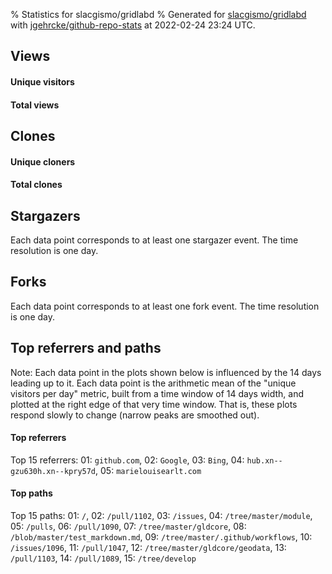 % Statistics for slacgismo/gridlabd
% Generated for [slacgismo/gridlabd](https://github.com/slacgismo/gridlabd) with [jgehrcke/github-repo-stats](https://github.com/jgehrcke/github-repo-stats) at 2022-02-24 23:24 UTC.


## Views

#### Unique visitors
<div id="chart_views_unique" class="full-width-chart"></div>

#### Total views
<div id="chart_views_total" class="full-width-chart"></div>

<div class="pagebreak-for-print"> </div>


## Clones

#### Unique cloners
<div id="chart_clones_unique" class="full-width-chart"></div>

#### Total clones
<div id="chart_clones_total" class="full-width-chart"></div>



<div class="pagebreak-for-print"> </div>



## Stargazers

Each data point corresponds to at least one stargazer event.
The time resolution is one day.

<div id="chart_stargazers" class="full-width-chart"></div>




## Forks

Each data point corresponds to at least one fork event.
The time resolution is one day.

<div id="chart_forks" class="full-width-chart"></div>




<div class="pagebreak-for-print"> </div>



## Top referrers and paths


Note: Each data point in the plots shown below is influenced by the 14 days
leading up to it. Each data point is the arithmetic mean of the "unique
visitors per day" metric, built from a time window of 14 days width, and
plotted at the right edge of that very time window. That is, these plots
respond slowly to change (narrow peaks are smoothed out).




#### Top referrers


<div id="chart_referrers_top_n_alltime" class="full-width-chart"></div>

Top 15 referrers: 01: `github.com`, 02: `Google`, 03: `Bing`, 04: `hub.xn--gzu630h.xn--kpry57d`, 05: `marielouisearlt.com`





#### Top paths


<div id="chart_paths_top_n_alltime" class="full-width-chart"></div>

Top 15 paths: 01: `/`, 02: `/pull/1102`, 03: `/issues`, 04: `/tree/master/module`, 05: `/pulls`, 06: `/pull/1090`, 07: `/tree/master/gldcore`, 08: `/blob/master/test_markdown.md`, 09: `/tree/master/.github/workflows`, 10: `/issues/1096`, 11: `/pull/1047`, 12: `/tree/master/gldcore/geodata`, 13: `/pull/1103`, 14: `/pull/1089`, 15: `/tree/develop`


<script type="text/javascript">
    vegaEmbed('#chart_views_unique', {"$schema": "https://vega.github.io/schema/vega-lite/v4.8.1.json", "config": {"arc": {"fill": "#1b1e23"}, "area": {"fill": "#1b1e23"}, "axisBottom": {"domainColor": "#a9b4c4", "gridColor": "#a9b4c4", "labelColor": "#1b1e23", "labelFont": "relative-mono-11-pitch-pro, Menlo, monospace", "tickColor": "#a9b4c4", "titleColor": "#1b1e23", "titleFont": "relative-mono-11-pitch-pro, Menlo, monospace"}, "axisLeft": {"domainColor": "#a9b4c4", "gridColor": "#a9b4c4", "labelColor": "#1b1e23", "labelFont": "relative-mono-11-pitch-pro, Menlo, monospace", "tickColor": "#a9b4c4", "titleColor": "#1b1e23", "titleFont": "relative-mono-11-pitch-pro, Menlo, monospace"}, "axisX": {"grid": false}, "axisY": {"grid": false, "labelBound": true}, "background": "#FFFFFF", "group": {"fill": "#FFFFFF"}, "header": {"fontWeight": 400, "labelFont": "relative-mono-11-pitch-pro, Menlo, monospace", "titleFont": "relative-mono-11-pitch-pro, Menlo, monospace"}, "legend": {"labelFont": "relative-mono-11-pitch-pro, Menlo, monospace", "symbolSize": 200, "symbolType": "circle", "titleFont": "relative-mono-11-pitch-pro, Menlo, monospace"}, "line": {"color": "#1b1e23", "stroke": "#1b1e23"}, "path": {"stroke": "#1b1e23"}, "point": {"color": "#1b1e23", "cursor": "pointer", "filled": true, "size": 100}, "range": {"category": ["#85a2f7", "#ea9755", "#7eb36a", "#f07071", "#bc85d9", "#e587b6", "#a9b4c4", "#d4c05e", "#64b9c4"]}, "style": {"bar": {"fill": "#1b1e23"}, "text": {"font": "relative-mono-11-pitch-pro, Menlo, monospace", "fontWeight": 400}}, "symbol": {"shape": "circle"}, "title": {"anchor": "start", "font": "relative-mono-11-pitch-pro, Menlo, monospace", "fontWeight": 400}, "trail": {"color": "#1b1e23", "stroke": "#1b1e23"}, "view": {"stroke": null}}, "data": {"name": "data-8234b47a6ceaa46404ba296318e8dd95"}, "datasets": {"data-8234b47a6ceaa46404ba296318e8dd95": [{"time": "2022-01-27T00:00:00+00:00", "views_total": 6, "views_unique": 3}, {"time": "2022-01-28T00:00:00+00:00", "views_total": 14, "views_unique": 2}, {"time": "2022-01-29T00:00:00+00:00", "views_total": 10, "views_unique": 2}, {"time": "2022-01-30T00:00:00+00:00", "views_total": 3, "views_unique": 3}, {"time": "2022-01-31T00:00:00+00:00", "views_total": 24, "views_unique": 4}, {"time": "2022-02-01T00:00:00+00:00", "views_total": 57, "views_unique": 7}, {"time": "2022-02-02T00:00:00+00:00", "views_total": 57, "views_unique": 6}, {"time": "2022-02-03T00:00:00+00:00", "views_total": 40, "views_unique": 7}, {"time": "2022-02-04T00:00:00+00:00", "views_total": 13, "views_unique": 4}, {"time": "2022-02-06T00:00:00+00:00", "views_total": 5, "views_unique": 1}, {"time": "2022-02-07T00:00:00+00:00", "views_total": 17, "views_unique": 4}, {"time": "2022-02-08T00:00:00+00:00", "views_total": 42, "views_unique": 7}, {"time": "2022-02-09T00:00:00+00:00", "views_total": 70, "views_unique": 6}, {"time": "2022-02-10T00:00:00+00:00", "views_total": 23, "views_unique": 7}, {"time": "2022-02-11T00:00:00+00:00", "views_total": 4, "views_unique": 4}, {"time": "2022-02-12T00:00:00+00:00", "views_total": 3, "views_unique": 2}, {"time": "2022-02-13T00:00:00+00:00", "views_total": 6, "views_unique": 4}, {"time": "2022-02-14T00:00:00+00:00", "views_total": 3, "views_unique": 1}, {"time": "2022-02-15T00:00:00+00:00", "views_total": 21, "views_unique": 4}, {"time": "2022-02-16T00:00:00+00:00", "views_total": 44, "views_unique": 7}, {"time": "2022-02-17T00:00:00+00:00", "views_total": 67, "views_unique": 7}, {"time": "2022-02-18T00:00:00+00:00", "views_total": 22, "views_unique": 10}, {"time": "2022-02-19T00:00:00+00:00", "views_total": 22, "views_unique": 4}, {"time": "2022-02-20T00:00:00+00:00", "views_total": 12, "views_unique": 5}, {"time": "2022-02-21T00:00:00+00:00", "views_total": 4, "views_unique": 3}, {"time": "2022-02-22T00:00:00+00:00", "views_total": 1, "views_unique": 1}, {"time": "2022-02-23T00:00:00+00:00", "views_total": 123, "views_unique": 18}, {"time": "2022-02-24T00:00:00+00:00", "views_total": 46, "views_unique": 8}]}, "encoding": {"x": {"field": "time", "timeUnit": "yearmonthdate", "title": "date", "type": "temporal"}, "y": {"field": "views_unique", "scale": {"domain": [0, 19.8], "zero": true}, "title": "unique views per day", "type": "quantitative"}}, "height": 200, "mark": {"point": true, "type": "line"}, "padding": 10, "width": "container"}, {"actions": false, "renderer": "svg"}).catch(console.error);
vegaEmbed('#chart_views_total', {"$schema": "https://vega.github.io/schema/vega-lite/v4.8.1.json", "config": {"arc": {"fill": "#1b1e23"}, "area": {"fill": "#1b1e23"}, "axisBottom": {"domainColor": "#a9b4c4", "gridColor": "#a9b4c4", "labelColor": "#1b1e23", "labelFont": "relative-mono-11-pitch-pro, Menlo, monospace", "tickColor": "#a9b4c4", "titleColor": "#1b1e23", "titleFont": "relative-mono-11-pitch-pro, Menlo, monospace"}, "axisLeft": {"domainColor": "#a9b4c4", "gridColor": "#a9b4c4", "labelColor": "#1b1e23", "labelFont": "relative-mono-11-pitch-pro, Menlo, monospace", "tickColor": "#a9b4c4", "titleColor": "#1b1e23", "titleFont": "relative-mono-11-pitch-pro, Menlo, monospace"}, "axisX": {"grid": false}, "axisY": {"grid": false, "labelBound": true}, "background": "#FFFFFF", "group": {"fill": "#FFFFFF"}, "header": {"fontWeight": 400, "labelFont": "relative-mono-11-pitch-pro, Menlo, monospace", "titleFont": "relative-mono-11-pitch-pro, Menlo, monospace"}, "legend": {"labelFont": "relative-mono-11-pitch-pro, Menlo, monospace", "symbolSize": 200, "symbolType": "circle", "titleFont": "relative-mono-11-pitch-pro, Menlo, monospace"}, "line": {"color": "#1b1e23", "stroke": "#1b1e23"}, "path": {"stroke": "#1b1e23"}, "point": {"color": "#1b1e23", "cursor": "pointer", "filled": true, "size": 100}, "range": {"category": ["#85a2f7", "#ea9755", "#7eb36a", "#f07071", "#bc85d9", "#e587b6", "#a9b4c4", "#d4c05e", "#64b9c4"]}, "style": {"bar": {"fill": "#1b1e23"}, "text": {"font": "relative-mono-11-pitch-pro, Menlo, monospace", "fontWeight": 400}}, "symbol": {"shape": "circle"}, "title": {"anchor": "start", "font": "relative-mono-11-pitch-pro, Menlo, monospace", "fontWeight": 400}, "trail": {"color": "#1b1e23", "stroke": "#1b1e23"}, "view": {"stroke": null}}, "data": {"name": "data-8234b47a6ceaa46404ba296318e8dd95"}, "datasets": {"data-8234b47a6ceaa46404ba296318e8dd95": [{"time": "2022-01-27T00:00:00+00:00", "views_total": 6, "views_unique": 3}, {"time": "2022-01-28T00:00:00+00:00", "views_total": 14, "views_unique": 2}, {"time": "2022-01-29T00:00:00+00:00", "views_total": 10, "views_unique": 2}, {"time": "2022-01-30T00:00:00+00:00", "views_total": 3, "views_unique": 3}, {"time": "2022-01-31T00:00:00+00:00", "views_total": 24, "views_unique": 4}, {"time": "2022-02-01T00:00:00+00:00", "views_total": 57, "views_unique": 7}, {"time": "2022-02-02T00:00:00+00:00", "views_total": 57, "views_unique": 6}, {"time": "2022-02-03T00:00:00+00:00", "views_total": 40, "views_unique": 7}, {"time": "2022-02-04T00:00:00+00:00", "views_total": 13, "views_unique": 4}, {"time": "2022-02-06T00:00:00+00:00", "views_total": 5, "views_unique": 1}, {"time": "2022-02-07T00:00:00+00:00", "views_total": 17, "views_unique": 4}, {"time": "2022-02-08T00:00:00+00:00", "views_total": 42, "views_unique": 7}, {"time": "2022-02-09T00:00:00+00:00", "views_total": 70, "views_unique": 6}, {"time": "2022-02-10T00:00:00+00:00", "views_total": 23, "views_unique": 7}, {"time": "2022-02-11T00:00:00+00:00", "views_total": 4, "views_unique": 4}, {"time": "2022-02-12T00:00:00+00:00", "views_total": 3, "views_unique": 2}, {"time": "2022-02-13T00:00:00+00:00", "views_total": 6, "views_unique": 4}, {"time": "2022-02-14T00:00:00+00:00", "views_total": 3, "views_unique": 1}, {"time": "2022-02-15T00:00:00+00:00", "views_total": 21, "views_unique": 4}, {"time": "2022-02-16T00:00:00+00:00", "views_total": 44, "views_unique": 7}, {"time": "2022-02-17T00:00:00+00:00", "views_total": 67, "views_unique": 7}, {"time": "2022-02-18T00:00:00+00:00", "views_total": 22, "views_unique": 10}, {"time": "2022-02-19T00:00:00+00:00", "views_total": 22, "views_unique": 4}, {"time": "2022-02-20T00:00:00+00:00", "views_total": 12, "views_unique": 5}, {"time": "2022-02-21T00:00:00+00:00", "views_total": 4, "views_unique": 3}, {"time": "2022-02-22T00:00:00+00:00", "views_total": 1, "views_unique": 1}, {"time": "2022-02-23T00:00:00+00:00", "views_total": 123, "views_unique": 18}, {"time": "2022-02-24T00:00:00+00:00", "views_total": 46, "views_unique": 8}]}, "encoding": {"x": {"field": "time", "timeUnit": "yearmonthdate", "title": "date", "type": "temporal"}, "y": {"field": "views_total", "scale": {"domain": [0, 135.3], "zero": true}, "title": "total views per day", "type": "quantitative"}}, "height": 200, "mark": {"point": true, "type": "line"}, "padding": 10, "width": "container"}, {"actions": false, "renderer": "svg"}).catch(console.error);
vegaEmbed('#chart_clones_unique', {"$schema": "https://vega.github.io/schema/vega-lite/v4.8.1.json", "config": {"arc": {"fill": "#1b1e23"}, "area": {"fill": "#1b1e23"}, "axisBottom": {"domainColor": "#a9b4c4", "gridColor": "#a9b4c4", "labelColor": "#1b1e23", "labelFont": "relative-mono-11-pitch-pro, Menlo, monospace", "tickColor": "#a9b4c4", "titleColor": "#1b1e23", "titleFont": "relative-mono-11-pitch-pro, Menlo, monospace"}, "axisLeft": {"domainColor": "#a9b4c4", "gridColor": "#a9b4c4", "labelColor": "#1b1e23", "labelFont": "relative-mono-11-pitch-pro, Menlo, monospace", "tickColor": "#a9b4c4", "titleColor": "#1b1e23", "titleFont": "relative-mono-11-pitch-pro, Menlo, monospace"}, "axisX": {"grid": false}, "axisY": {"grid": false, "labelBound": true}, "background": "#FFFFFF", "group": {"fill": "#FFFFFF"}, "header": {"fontWeight": 400, "labelFont": "relative-mono-11-pitch-pro, Menlo, monospace", "titleFont": "relative-mono-11-pitch-pro, Menlo, monospace"}, "legend": {"labelFont": "relative-mono-11-pitch-pro, Menlo, monospace", "symbolSize": 200, "symbolType": "circle", "titleFont": "relative-mono-11-pitch-pro, Menlo, monospace"}, "line": {"color": "#1b1e23", "stroke": "#1b1e23"}, "path": {"stroke": "#1b1e23"}, "point": {"color": "#1b1e23", "cursor": "pointer", "filled": true, "size": 100}, "range": {"category": ["#85a2f7", "#ea9755", "#7eb36a", "#f07071", "#bc85d9", "#e587b6", "#a9b4c4", "#d4c05e", "#64b9c4"]}, "style": {"bar": {"fill": "#1b1e23"}, "text": {"font": "relative-mono-11-pitch-pro, Menlo, monospace", "fontWeight": 400}}, "symbol": {"shape": "circle"}, "title": {"anchor": "start", "font": "relative-mono-11-pitch-pro, Menlo, monospace", "fontWeight": 400}, "trail": {"color": "#1b1e23", "stroke": "#1b1e23"}, "view": {"stroke": null}}, "data": {"name": "data-0755a7e95b351539af2b50bdabb9791e"}, "datasets": {"data-0755a7e95b351539af2b50bdabb9791e": [{"clones_total": 1, "clones_unique": 1, "time": "2022-01-27T00:00:00+00:00"}, {"clones_total": 1, "clones_unique": 1, "time": "2022-01-28T00:00:00+00:00"}, {"clones_total": 0, "clones_unique": 0, "time": "2022-01-29T00:00:00+00:00"}, {"clones_total": 0, "clones_unique": 0, "time": "2022-01-30T00:00:00+00:00"}, {"clones_total": 0, "clones_unique": 0, "time": "2022-01-31T00:00:00+00:00"}, {"clones_total": 7, "clones_unique": 3, "time": "2022-02-01T00:00:00+00:00"}, {"clones_total": 9, "clones_unique": 3, "time": "2022-02-02T00:00:00+00:00"}, {"clones_total": 6, "clones_unique": 3, "time": "2022-02-03T00:00:00+00:00"}, {"clones_total": 0, "clones_unique": 0, "time": "2022-02-04T00:00:00+00:00"}, {"clones_total": 0, "clones_unique": 0, "time": "2022-02-06T00:00:00+00:00"}, {"clones_total": 3, "clones_unique": 1, "time": "2022-02-07T00:00:00+00:00"}, {"clones_total": 0, "clones_unique": 0, "time": "2022-02-08T00:00:00+00:00"}, {"clones_total": 0, "clones_unique": 0, "time": "2022-02-09T00:00:00+00:00"}, {"clones_total": 5, "clones_unique": 4, "time": "2022-02-10T00:00:00+00:00"}, {"clones_total": 1, "clones_unique": 1, "time": "2022-02-11T00:00:00+00:00"}, {"clones_total": 1, "clones_unique": 1, "time": "2022-02-12T00:00:00+00:00"}, {"clones_total": 0, "clones_unique": 0, "time": "2022-02-13T00:00:00+00:00"}, {"clones_total": 0, "clones_unique": 0, "time": "2022-02-14T00:00:00+00:00"}, {"clones_total": 6, "clones_unique": 3, "time": "2022-02-15T00:00:00+00:00"}, {"clones_total": 3, "clones_unique": 2, "time": "2022-02-16T00:00:00+00:00"}, {"clones_total": 15, "clones_unique": 5, "time": "2022-02-17T00:00:00+00:00"}, {"clones_total": 11, "clones_unique": 5, "time": "2022-02-18T00:00:00+00:00"}, {"clones_total": 6, "clones_unique": 2, "time": "2022-02-19T00:00:00+00:00"}, {"clones_total": 1, "clones_unique": 1, "time": "2022-02-20T00:00:00+00:00"}, {"clones_total": 0, "clones_unique": 0, "time": "2022-02-21T00:00:00+00:00"}, {"clones_total": 0, "clones_unique": 0, "time": "2022-02-22T00:00:00+00:00"}, {"clones_total": 9, "clones_unique": 3, "time": "2022-02-23T00:00:00+00:00"}, {"clones_total": 6, "clones_unique": 4, "time": "2022-02-24T00:00:00+00:00"}]}, "encoding": {"x": {"field": "time", "timeUnit": "yearmonthdate", "title": "date", "type": "temporal"}, "y": {"field": "clones_unique", "scale": {"domain": [0, 5.5], "zero": true}, "title": "unique clones per day", "type": "quantitative"}}, "height": 200, "mark": {"point": true, "type": "line"}, "padding": 10, "width": "container"}, {"actions": false, "renderer": "svg"}).catch(console.error);
vegaEmbed('#chart_clones_total', {"$schema": "https://vega.github.io/schema/vega-lite/v4.8.1.json", "config": {"arc": {"fill": "#1b1e23"}, "area": {"fill": "#1b1e23"}, "axisBottom": {"domainColor": "#a9b4c4", "gridColor": "#a9b4c4", "labelColor": "#1b1e23", "labelFont": "relative-mono-11-pitch-pro, Menlo, monospace", "tickColor": "#a9b4c4", "titleColor": "#1b1e23", "titleFont": "relative-mono-11-pitch-pro, Menlo, monospace"}, "axisLeft": {"domainColor": "#a9b4c4", "gridColor": "#a9b4c4", "labelColor": "#1b1e23", "labelFont": "relative-mono-11-pitch-pro, Menlo, monospace", "tickColor": "#a9b4c4", "titleColor": "#1b1e23", "titleFont": "relative-mono-11-pitch-pro, Menlo, monospace"}, "axisX": {"grid": false}, "axisY": {"grid": false, "labelBound": true}, "background": "#FFFFFF", "group": {"fill": "#FFFFFF"}, "header": {"fontWeight": 400, "labelFont": "relative-mono-11-pitch-pro, Menlo, monospace", "titleFont": "relative-mono-11-pitch-pro, Menlo, monospace"}, "legend": {"labelFont": "relative-mono-11-pitch-pro, Menlo, monospace", "symbolSize": 200, "symbolType": "circle", "titleFont": "relative-mono-11-pitch-pro, Menlo, monospace"}, "line": {"color": "#1b1e23", "stroke": "#1b1e23"}, "path": {"stroke": "#1b1e23"}, "point": {"color": "#1b1e23", "cursor": "pointer", "filled": true, "size": 100}, "range": {"category": ["#85a2f7", "#ea9755", "#7eb36a", "#f07071", "#bc85d9", "#e587b6", "#a9b4c4", "#d4c05e", "#64b9c4"]}, "style": {"bar": {"fill": "#1b1e23"}, "text": {"font": "relative-mono-11-pitch-pro, Menlo, monospace", "fontWeight": 400}}, "symbol": {"shape": "circle"}, "title": {"anchor": "start", "font": "relative-mono-11-pitch-pro, Menlo, monospace", "fontWeight": 400}, "trail": {"color": "#1b1e23", "stroke": "#1b1e23"}, "view": {"stroke": null}}, "data": {"name": "data-0755a7e95b351539af2b50bdabb9791e"}, "datasets": {"data-0755a7e95b351539af2b50bdabb9791e": [{"clones_total": 1, "clones_unique": 1, "time": "2022-01-27T00:00:00+00:00"}, {"clones_total": 1, "clones_unique": 1, "time": "2022-01-28T00:00:00+00:00"}, {"clones_total": 0, "clones_unique": 0, "time": "2022-01-29T00:00:00+00:00"}, {"clones_total": 0, "clones_unique": 0, "time": "2022-01-30T00:00:00+00:00"}, {"clones_total": 0, "clones_unique": 0, "time": "2022-01-31T00:00:00+00:00"}, {"clones_total": 7, "clones_unique": 3, "time": "2022-02-01T00:00:00+00:00"}, {"clones_total": 9, "clones_unique": 3, "time": "2022-02-02T00:00:00+00:00"}, {"clones_total": 6, "clones_unique": 3, "time": "2022-02-03T00:00:00+00:00"}, {"clones_total": 0, "clones_unique": 0, "time": "2022-02-04T00:00:00+00:00"}, {"clones_total": 0, "clones_unique": 0, "time": "2022-02-06T00:00:00+00:00"}, {"clones_total": 3, "clones_unique": 1, "time": "2022-02-07T00:00:00+00:00"}, {"clones_total": 0, "clones_unique": 0, "time": "2022-02-08T00:00:00+00:00"}, {"clones_total": 0, "clones_unique": 0, "time": "2022-02-09T00:00:00+00:00"}, {"clones_total": 5, "clones_unique": 4, "time": "2022-02-10T00:00:00+00:00"}, {"clones_total": 1, "clones_unique": 1, "time": "2022-02-11T00:00:00+00:00"}, {"clones_total": 1, "clones_unique": 1, "time": "2022-02-12T00:00:00+00:00"}, {"clones_total": 0, "clones_unique": 0, "time": "2022-02-13T00:00:00+00:00"}, {"clones_total": 0, "clones_unique": 0, "time": "2022-02-14T00:00:00+00:00"}, {"clones_total": 6, "clones_unique": 3, "time": "2022-02-15T00:00:00+00:00"}, {"clones_total": 3, "clones_unique": 2, "time": "2022-02-16T00:00:00+00:00"}, {"clones_total": 15, "clones_unique": 5, "time": "2022-02-17T00:00:00+00:00"}, {"clones_total": 11, "clones_unique": 5, "time": "2022-02-18T00:00:00+00:00"}, {"clones_total": 6, "clones_unique": 2, "time": "2022-02-19T00:00:00+00:00"}, {"clones_total": 1, "clones_unique": 1, "time": "2022-02-20T00:00:00+00:00"}, {"clones_total": 0, "clones_unique": 0, "time": "2022-02-21T00:00:00+00:00"}, {"clones_total": 0, "clones_unique": 0, "time": "2022-02-22T00:00:00+00:00"}, {"clones_total": 9, "clones_unique": 3, "time": "2022-02-23T00:00:00+00:00"}, {"clones_total": 6, "clones_unique": 4, "time": "2022-02-24T00:00:00+00:00"}]}, "encoding": {"x": {"field": "time", "timeUnit": "yearmonthdate", "title": "date", "type": "temporal"}, "y": {"field": "clones_total", "scale": {"domain": [0, 16.5], "zero": true}, "title": "total clones per day", "type": "quantitative"}}, "height": 200, "mark": {"point": true, "type": "line"}, "padding": 10, "width": "container"}, {"actions": false, "renderer": "svg"}).catch(console.error);
vegaEmbed('#chart_stargazers', {"$schema": "https://vega.github.io/schema/vega-lite/v4.8.1.json", "config": {"arc": {"fill": "#1b1e23"}, "area": {"fill": "#1b1e23"}, "axisBottom": {"domainColor": "#a9b4c4", "gridColor": "#a9b4c4", "labelColor": "#1b1e23", "labelFont": "relative-mono-11-pitch-pro, Menlo, monospace", "tickColor": "#a9b4c4", "titleColor": "#1b1e23", "titleFont": "relative-mono-11-pitch-pro, Menlo, monospace"}, "axisLeft": {"domainColor": "#a9b4c4", "gridColor": "#a9b4c4", "labelColor": "#1b1e23", "labelFont": "relative-mono-11-pitch-pro, Menlo, monospace", "tickColor": "#a9b4c4", "titleColor": "#1b1e23", "titleFont": "relative-mono-11-pitch-pro, Menlo, monospace"}, "axisX": {"grid": false}, "axisY": {"grid": false}, "background": "#FFFFFF", "group": {"fill": "#FFFFFF"}, "header": {"fontWeight": 400, "labelFont": "relative-mono-11-pitch-pro, Menlo, monospace", "titleFont": "relative-mono-11-pitch-pro, Menlo, monospace"}, "legend": {"labelFont": "relative-mono-11-pitch-pro, Menlo, monospace", "symbolSize": 200, "symbolType": "circle", "titleFont": "relative-mono-11-pitch-pro, Menlo, monospace"}, "line": {"color": "#1b1e23", "stroke": "#1b1e23"}, "path": {"stroke": "#1b1e23"}, "point": {"color": "#1b1e23", "cursor": "pointer", "filled": true, "size": 100}, "range": {"category": ["#85a2f7", "#ea9755", "#7eb36a", "#f07071", "#bc85d9", "#e587b6", "#a9b4c4", "#d4c05e", "#64b9c4"]}, "style": {"bar": {"fill": "#1b1e23"}, "text": {"font": "relative-mono-11-pitch-pro, Menlo, monospace", "fontWeight": 400}}, "symbol": {"shape": "circle"}, "title": {"anchor": "start", "font": "relative-mono-11-pitch-pro, Menlo, monospace", "fontWeight": 400}, "trail": {"color": "#1b1e23", "stroke": "#1b1e23"}, "view": {"stroke": null}}, "data": {"name": "data-bb8a49fd274ebafbd473d220594b7630"}, "datasets": {"data-bb8a49fd274ebafbd473d220594b7630": [{"star_events": 1, "stars_cumulative": 1, "time": "2017-10-23T01:50:52+00:00"}, {"star_events": 1, "stars_cumulative": 2, "time": "2018-09-22T00:53:41+00:00"}, {"star_events": 1, "stars_cumulative": 3, "time": "2018-10-26T17:18:31+00:00"}, {"star_events": 1, "stars_cumulative": 4, "time": "2018-12-07T09:22:18+00:00"}, {"star_events": 1, "stars_cumulative": 5, "time": "2019-02-14T03:27:56+00:00"}, {"star_events": 1, "stars_cumulative": 6, "time": "2019-06-25T17:53:53+00:00"}, {"star_events": 1, "stars_cumulative": 7, "time": "2019-09-16T21:31:20+00:00"}, {"star_events": 1, "stars_cumulative": 8, "time": "2019-11-04T17:26:10+00:00"}, {"star_events": 1, "stars_cumulative": 9, "time": "2020-04-24T16:45:29+00:00"}, {"star_events": 1, "stars_cumulative": 10, "time": "2020-05-26T14:49:12+00:00"}, {"star_events": 1, "stars_cumulative": 11, "time": "2020-07-26T15:40:50+00:00"}, {"star_events": 1, "stars_cumulative": 12, "time": "2020-07-30T00:25:03+00:00"}, {"star_events": 1, "stars_cumulative": 13, "time": "2020-10-26T12:11:46+00:00"}, {"star_events": 1, "stars_cumulative": 14, "time": "2021-01-12T17:58:21+00:00"}, {"star_events": 1, "stars_cumulative": 15, "time": "2021-05-05T17:11:20+00:00"}, {"star_events": 1, "stars_cumulative": 16, "time": "2021-06-17T00:20:59+00:00"}, {"star_events": 1, "stars_cumulative": 17, "time": "2021-10-15T10:15:46+00:00"}]}, "encoding": {"x": {"field": "time", "scale": {"domain": ["2017-06-08", "2021-12-16"]}, "timeUnit": "yearmonthdate", "title": "date", "type": "temporal"}, "y": {"field": "stars_cumulative", "scale": {"domain": [0, 18.700000000000003], "zero": true}, "title": "stargazer count (cumulative)", "type": "quantitative"}}, "height": 300, "mark": {"point": true, "type": "line"}, "padding": 10, "width": "container"}, {"actions": false, "renderer": "svg"}).catch(console.error);
vegaEmbed('#chart_forks', {"$schema": "https://vega.github.io/schema/vega-lite/v4.8.1.json", "config": {"arc": {"fill": "#1b1e23"}, "area": {"fill": "#1b1e23"}, "axisBottom": {"domainColor": "#a9b4c4", "gridColor": "#a9b4c4", "labelColor": "#1b1e23", "labelFont": "relative-mono-11-pitch-pro, Menlo, monospace", "tickColor": "#a9b4c4", "titleColor": "#1b1e23", "titleFont": "relative-mono-11-pitch-pro, Menlo, monospace"}, "axisLeft": {"domainColor": "#a9b4c4", "gridColor": "#a9b4c4", "labelColor": "#1b1e23", "labelFont": "relative-mono-11-pitch-pro, Menlo, monospace", "tickColor": "#a9b4c4", "titleColor": "#1b1e23", "titleFont": "relative-mono-11-pitch-pro, Menlo, monospace"}, "axisX": {"grid": false}, "axisY": {"grid": false}, "background": "#FFFFFF", "group": {"fill": "#FFFFFF"}, "header": {"fontWeight": 400, "labelFont": "relative-mono-11-pitch-pro, Menlo, monospace", "titleFont": "relative-mono-11-pitch-pro, Menlo, monospace"}, "legend": {"labelFont": "relative-mono-11-pitch-pro, Menlo, monospace", "symbolSize": 200, "symbolType": "circle", "titleFont": "relative-mono-11-pitch-pro, Menlo, monospace"}, "line": {"color": "#1b1e23", "stroke": "#1b1e23"}, "path": {"stroke": "#1b1e23"}, "point": {"color": "#1b1e23", "cursor": "pointer", "filled": true, "size": 100}, "range": {"category": ["#85a2f7", "#ea9755", "#7eb36a", "#f07071", "#bc85d9", "#e587b6", "#a9b4c4", "#d4c05e", "#64b9c4"]}, "style": {"bar": {"fill": "#1b1e23"}, "text": {"font": "relative-mono-11-pitch-pro, Menlo, monospace", "fontWeight": 400}}, "symbol": {"shape": "circle"}, "title": {"anchor": "start", "font": "relative-mono-11-pitch-pro, Menlo, monospace", "fontWeight": 400}, "trail": {"color": "#1b1e23", "stroke": "#1b1e23"}, "view": {"stroke": null}}, "data": {"name": "data-2e1693cdb4729cf0fdea2a066770f753"}, "datasets": {"data-2e1693cdb4729cf0fdea2a066770f753": [{"fork_events": 1, "forks_cumulative": 1, "time": "2017-06-08T21:37:37+00:00"}, {"fork_events": 1, "forks_cumulative": 2, "time": "2018-05-09T18:23:05+00:00"}, {"fork_events": 1, "forks_cumulative": 3, "time": "2018-12-17T21:12:28+00:00"}, {"fork_events": 1, "forks_cumulative": 4, "time": "2019-04-03T03:03:19+00:00"}, {"fork_events": 1, "forks_cumulative": 5, "time": "2019-06-28T20:55:32+00:00"}, {"fork_events": 1, "forks_cumulative": 6, "time": "2019-09-03T15:56:08+00:00"}, {"fork_events": 1, "forks_cumulative": 7, "time": "2019-09-16T20:07:44+00:00"}, {"fork_events": 1, "forks_cumulative": 8, "time": "2019-09-16T21:35:57+00:00"}, {"fork_events": 1, "forks_cumulative": 9, "time": "2020-01-10T17:06:52+00:00"}, {"fork_events": 1, "forks_cumulative": 10, "time": "2020-04-17T16:49:51+00:00"}, {"fork_events": 1, "forks_cumulative": 11, "time": "2020-06-19T05:55:23+00:00"}, {"fork_events": 1, "forks_cumulative": 12, "time": "2020-07-28T14:42:50+00:00"}, {"fork_events": 1, "forks_cumulative": 13, "time": "2020-08-17T18:29:11+00:00"}, {"fork_events": 1, "forks_cumulative": 14, "time": "2020-10-16T18:19:33+00:00"}, {"fork_events": 1, "forks_cumulative": 15, "time": "2020-11-24T06:23:52+00:00"}, {"fork_events": 1, "forks_cumulative": 16, "time": "2020-12-13T02:25:57+00:00"}, {"fork_events": 1, "forks_cumulative": 17, "time": "2021-04-06T16:25:07+00:00"}, {"fork_events": 1, "forks_cumulative": 18, "time": "2021-04-26T15:07:50+00:00"}, {"fork_events": 1, "forks_cumulative": 19, "time": "2021-06-28T22:33:13+00:00"}, {"fork_events": 1, "forks_cumulative": 20, "time": "2021-07-02T11:22:02+00:00"}, {"fork_events": 1, "forks_cumulative": 21, "time": "2021-12-16T22:55:46+00:00"}]}, "encoding": {"x": {"field": "time", "scale": {"domain": ["2017-06-08", "2021-12-16"]}, "timeUnit": "yearmonthdate", "title": "date", "type": "temporal"}, "y": {"field": "forks_cumulative", "scale": {"domain": [0, 23.1], "zero": true}, "title": "fork count (cumulative)", "type": "quantitative"}}, "height": 300, "mark": {"point": true, "type": "line"}, "padding": 10, "width": "container"}, {"actions": false, "renderer": "svg"}).catch(console.error);
vegaEmbed('#chart_referrers_top_n_alltime', {"$schema": "https://vega.github.io/schema/vega-lite/v4.8.1.json", "config": {"arc": {"fill": "#1b1e23"}, "area": {"fill": "#1b1e23"}, "axisBottom": {"domainColor": "#a9b4c4", "gridColor": "#a9b4c4", "labelColor": "#1b1e23", "labelFont": "relative-mono-11-pitch-pro, Menlo, monospace", "tickColor": "#a9b4c4", "titleColor": "#1b1e23", "titleFont": "relative-mono-11-pitch-pro, Menlo, monospace"}, "axisLeft": {"domainColor": "#a9b4c4", "gridColor": "#a9b4c4", "labelColor": "#1b1e23", "labelFont": "relative-mono-11-pitch-pro, Menlo, monospace", "tickColor": "#a9b4c4", "titleColor": "#1b1e23", "titleFont": "relative-mono-11-pitch-pro, Menlo, monospace"}, "axisX": {"grid": false}, "axisY": {"grid": false}, "background": "#FFFFFF", "group": {"fill": "#FFFFFF"}, "header": {"fontWeight": 400, "labelFont": "relative-mono-11-pitch-pro, Menlo, monospace", "titleFont": "relative-mono-11-pitch-pro, Menlo, monospace"}, "legend": {"labelFont": "relative-mono-11-pitch-pro, Menlo, monospace", "symbolSize": 200, "symbolType": "circle", "titleFont": "relative-mono-11-pitch-pro, Menlo, monospace"}, "line": {"color": "#1b1e23", "stroke": "#1b1e23"}, "path": {"stroke": "#1b1e23"}, "point": {"color": "#1b1e23", "cursor": "pointer", "filled": true, "size": 50}, "range": {"category": ["#85a2f7", "#ea9755", "#7eb36a", "#f07071", "#bc85d9", "#e587b6", "#a9b4c4", "#d4c05e", "#64b9c4"]}, "style": {"bar": {"fill": "#1b1e23"}, "text": {"font": "relative-mono-11-pitch-pro, Menlo, monospace", "fontWeight": 400}}, "symbol": {"shape": "circle"}, "title": {"anchor": "start", "font": "relative-mono-11-pitch-pro, Menlo, monospace", "fontWeight": 400}, "trail": {"color": "#1b1e23", "stroke": "#1b1e23"}, "view": {"stroke": null}}, "data": {"name": "data-bb605480152116be4c2360ef1ced4389"}, "datasets": {"data-bb605480152116be4c2360ef1ced4389": [{"referrer": "github.com", "time": "2022-02-10T00:00:00+00:00", "views_unique": 15.0, "views_unique_norm": 1.0714285714285714}, {"referrer": "github.com", "time": "2022-02-11T00:00:00+00:00", "views_unique": 15.0, "views_unique_norm": 1.0714285714285714}, {"referrer": "github.com", "time": "2022-02-12T00:00:00+00:00", "views_unique": 15.0, "views_unique_norm": 1.0714285714285714}, {"referrer": "github.com", "time": "2022-02-13T00:00:00+00:00", "views_unique": 14.0, "views_unique_norm": 1.0}, {"referrer": "github.com", "time": "2022-02-14T00:00:00+00:00", "views_unique": 14.0, "views_unique_norm": 1.0}, {"referrer": "github.com", "time": "2022-02-15T00:00:00+00:00", "views_unique": 14.0, "views_unique_norm": 1.0}, {"referrer": "github.com", "time": "2022-02-16T00:00:00+00:00", "views_unique": 13.0, "views_unique_norm": 0.9285714285714286}, {"referrer": "github.com", "time": "2022-02-17T00:00:00+00:00", "views_unique": 11.0, "views_unique_norm": 0.7857142857142857}, {"referrer": "github.com", "time": "2022-02-18T00:00:00+00:00", "views_unique": 11.0, "views_unique_norm": 0.7857142857142857}, {"referrer": "github.com", "time": "2022-02-19T00:00:00+00:00", "views_unique": 12.0, "views_unique_norm": 0.8571428571428571}, {"referrer": "github.com", "time": "2022-02-20T00:00:00+00:00", "views_unique": 13.0, "views_unique_norm": 0.9285714285714286}, {"referrer": "github.com", "time": "2022-02-21T00:00:00+00:00", "views_unique": 14.0, "views_unique_norm": 1.0}, {"referrer": "github.com", "time": "2022-02-22T00:00:00+00:00", "views_unique": 15.0, "views_unique_norm": 1.0714285714285714}, {"referrer": "github.com", "time": "2022-02-23T00:00:00+00:00", "views_unique": 15.0, "views_unique_norm": 1.0714285714285714}, {"referrer": "github.com", "time": "2022-02-24T00:00:00+00:00", "views_unique": 17.0, "views_unique_norm": 1.2142857142857142}, {"referrer": "Google", "time": "2022-02-10T00:00:00+00:00", "views_unique": 8.0, "views_unique_norm": 0.5714285714285714}, {"referrer": "Google", "time": "2022-02-11T00:00:00+00:00", "views_unique": 8.0, "views_unique_norm": 0.5714285714285714}, {"referrer": "Google", "time": "2022-02-12T00:00:00+00:00", "views_unique": 10.0, "views_unique_norm": 0.7142857142857143}, {"referrer": "Google", "time": "2022-02-13T00:00:00+00:00", "views_unique": 9.0, "views_unique_norm": 0.6428571428571429}, {"referrer": "Google", "time": "2022-02-14T00:00:00+00:00", "views_unique": 10.0, "views_unique_norm": 0.7142857142857143}, {"referrer": "Google", "time": "2022-02-15T00:00:00+00:00", "views_unique": 9.0, "views_unique_norm": 0.6428571428571429}, {"referrer": "Google", "time": "2022-02-16T00:00:00+00:00", "views_unique": 10.0, "views_unique_norm": 0.7142857142857143}, {"referrer": "Google", "time": "2022-02-17T00:00:00+00:00", "views_unique": 10.0, "views_unique_norm": 0.7142857142857143}, {"referrer": "Google", "time": "2022-02-18T00:00:00+00:00", "views_unique": 9.0, "views_unique_norm": 0.6428571428571429}, {"referrer": "Google", "time": "2022-02-19T00:00:00+00:00", "views_unique": 12.0, "views_unique_norm": 0.8571428571428571}, {"referrer": "Google", "time": "2022-02-20T00:00:00+00:00", "views_unique": 12.0, "views_unique_norm": 0.8571428571428571}, {"referrer": "Google", "time": "2022-02-21T00:00:00+00:00", "views_unique": 12.0, "views_unique_norm": 0.8571428571428571}, {"referrer": "Google", "time": "2022-02-22T00:00:00+00:00", "views_unique": 12.0, "views_unique_norm": 0.8571428571428571}, {"referrer": "Google", "time": "2022-02-23T00:00:00+00:00", "views_unique": 11.0, "views_unique_norm": 0.7857142857142857}, {"referrer": "Google", "time": "2022-02-24T00:00:00+00:00", "views_unique": 13.0, "views_unique_norm": 0.9285714285714286}, {"referrer": "Bing", "time": "2022-02-10T00:00:00+00:00", "views_unique": 2.0, "views_unique_norm": 0.14285714285714285}, {"referrer": "Bing", "time": "2022-02-11T00:00:00+00:00", "views_unique": 2.0, "views_unique_norm": 0.14285714285714285}, {"referrer": "Bing", "time": "2022-02-12T00:00:00+00:00", "views_unique": 2.0, "views_unique_norm": 0.14285714285714285}, {"referrer": "Bing", "time": "2022-02-13T00:00:00+00:00", "views_unique": 2.0, "views_unique_norm": 0.14285714285714285}, {"referrer": "Bing", "time": "2022-02-14T00:00:00+00:00", "views_unique": 2.0, "views_unique_norm": 0.14285714285714285}, {"referrer": "Bing", "time": "2022-02-15T00:00:00+00:00", "views_unique": 1.0, "views_unique_norm": 0.07142857142857142}, {"referrer": "Bing", "time": "2022-02-16T00:00:00+00:00", "views_unique": 1.0, "views_unique_norm": 0.07142857142857142}, {"referrer": "Bing", "time": "2022-02-17T00:00:00+00:00", "views_unique": 1.0, "views_unique_norm": 0.07142857142857142}, {"referrer": "Bing", "time": "2022-02-18T00:00:00+00:00", "views_unique": 1.0, "views_unique_norm": 0.07142857142857142}, {"referrer": "Bing", "time": "2022-02-19T00:00:00+00:00", "views_unique": 1.0, "views_unique_norm": 0.07142857142857142}, {"referrer": "Bing", "time": "2022-02-20T00:00:00+00:00", "views_unique": 1.0, "views_unique_norm": 0.07142857142857142}, {"referrer": "Bing", "time": "2022-02-21T00:00:00+00:00", "views_unique": 1.0, "views_unique_norm": 0.07142857142857142}, {"referrer": "Bing", "time": "2022-02-22T00:00:00+00:00", "views_unique": 1.0, "views_unique_norm": 0.07142857142857142}, {"referrer": "Bing", "time": "2022-02-23T00:00:00+00:00", "views_unique": 1.0, "views_unique_norm": 0.07142857142857142}, {"referrer": "Bing", "time": "2022-02-24T00:00:00+00:00", "views_unique": null, "views_unique_norm": null}, {"referrer": "hub.xn--gzu630h.xn--kpry57d", "time": "2022-02-10T00:00:00+00:00", "views_unique": null, "views_unique_norm": null}, {"referrer": "hub.xn--gzu630h.xn--kpry57d", "time": "2022-02-11T00:00:00+00:00", "views_unique": null, "views_unique_norm": null}, {"referrer": "hub.xn--gzu630h.xn--kpry57d", "time": "2022-02-12T00:00:00+00:00", "views_unique": null, "views_unique_norm": null}, {"referrer": "hub.xn--gzu630h.xn--kpry57d", "time": "2022-02-13T00:00:00+00:00", "views_unique": null, "views_unique_norm": null}, {"referrer": "hub.xn--gzu630h.xn--kpry57d", "time": "2022-02-14T00:00:00+00:00", "views_unique": null, "views_unique_norm": null}, {"referrer": "hub.xn--gzu630h.xn--kpry57d", "time": "2022-02-15T00:00:00+00:00", "views_unique": null, "views_unique_norm": null}, {"referrer": "hub.xn--gzu630h.xn--kpry57d", "time": "2022-02-16T00:00:00+00:00", "views_unique": null, "views_unique_norm": null}, {"referrer": "hub.xn--gzu630h.xn--kpry57d", "time": "2022-02-17T00:00:00+00:00", "views_unique": null, "views_unique_norm": null}, {"referrer": "hub.xn--gzu630h.xn--kpry57d", "time": "2022-02-18T00:00:00+00:00", "views_unique": null, "views_unique_norm": null}, {"referrer": "hub.xn--gzu630h.xn--kpry57d", "time": "2022-02-19T00:00:00+00:00", "views_unique": 1.0, "views_unique_norm": 0.07142857142857142}, {"referrer": "hub.xn--gzu630h.xn--kpry57d", "time": "2022-02-20T00:00:00+00:00", "views_unique": 1.0, "views_unique_norm": 0.07142857142857142}, {"referrer": "hub.xn--gzu630h.xn--kpry57d", "time": "2022-02-21T00:00:00+00:00", "views_unique": 1.0, "views_unique_norm": 0.07142857142857142}, {"referrer": "hub.xn--gzu630h.xn--kpry57d", "time": "2022-02-22T00:00:00+00:00", "views_unique": 1.0, "views_unique_norm": 0.07142857142857142}, {"referrer": "hub.xn--gzu630h.xn--kpry57d", "time": "2022-02-23T00:00:00+00:00", "views_unique": 1.0, "views_unique_norm": 0.07142857142857142}, {"referrer": "hub.xn--gzu630h.xn--kpry57d", "time": "2022-02-24T00:00:00+00:00", "views_unique": 1.0, "views_unique_norm": 0.07142857142857142}, {"referrer": "marielouisearlt.com", "time": "2022-02-10T00:00:00+00:00", "views_unique": 1.0, "views_unique_norm": 0.07142857142857142}, {"referrer": "marielouisearlt.com", "time": "2022-02-11T00:00:00+00:00", "views_unique": 1.0, "views_unique_norm": 0.07142857142857142}, {"referrer": "marielouisearlt.com", "time": "2022-02-12T00:00:00+00:00", "views_unique": null, "views_unique_norm": null}, {"referrer": "marielouisearlt.com", "time": "2022-02-13T00:00:00+00:00", "views_unique": null, "views_unique_norm": null}, {"referrer": "marielouisearlt.com", "time": "2022-02-14T00:00:00+00:00", "views_unique": null, "views_unique_norm": null}, {"referrer": "marielouisearlt.com", "time": "2022-02-15T00:00:00+00:00", "views_unique": null, "views_unique_norm": null}, {"referrer": "marielouisearlt.com", "time": "2022-02-16T00:00:00+00:00", "views_unique": null, "views_unique_norm": null}, {"referrer": "marielouisearlt.com", "time": "2022-02-17T00:00:00+00:00", "views_unique": null, "views_unique_norm": null}, {"referrer": "marielouisearlt.com", "time": "2022-02-18T00:00:00+00:00", "views_unique": null, "views_unique_norm": null}, {"referrer": "marielouisearlt.com", "time": "2022-02-19T00:00:00+00:00", "views_unique": null, "views_unique_norm": null}, {"referrer": "marielouisearlt.com", "time": "2022-02-20T00:00:00+00:00", "views_unique": null, "views_unique_norm": null}, {"referrer": "marielouisearlt.com", "time": "2022-02-21T00:00:00+00:00", "views_unique": null, "views_unique_norm": null}, {"referrer": "marielouisearlt.com", "time": "2022-02-22T00:00:00+00:00", "views_unique": null, "views_unique_norm": null}, {"referrer": "marielouisearlt.com", "time": "2022-02-23T00:00:00+00:00", "views_unique": null, "views_unique_norm": null}, {"referrer": "marielouisearlt.com", "time": "2022-02-24T00:00:00+00:00", "views_unique": null, "views_unique_norm": null}]}, "encoding": {"color": {"field": "referrer", "sort": {"field": "order"}, "type": "nominal"}, "x": {"field": "time", "timeUnit": "yearmonthdate", "title": "date", "type": "temporal"}, "y": {"field": "views_unique_norm", "scale": {"domain": [0, 1.3357142857142856], "zero": true}, "title": "unique visitors per day (mean from last 14 days)", "type": "quantitative"}}, "height": 300, "mark": {"point": true, "type": "line"}, "padding": 10, "width": "container"}, {"actions": false, "renderer": "svg"}).catch(console.error);
vegaEmbed('#chart_paths_top_n_alltime', {"$schema": "https://vega.github.io/schema/vega-lite/v4.8.1.json", "config": {"arc": {"fill": "#1b1e23"}, "area": {"fill": "#1b1e23"}, "axisBottom": {"domainColor": "#a9b4c4", "gridColor": "#a9b4c4", "labelColor": "#1b1e23", "labelFont": "relative-mono-11-pitch-pro, Menlo, monospace", "tickColor": "#a9b4c4", "titleColor": "#1b1e23", "titleFont": "relative-mono-11-pitch-pro, Menlo, monospace"}, "axisLeft": {"domainColor": "#a9b4c4", "gridColor": "#a9b4c4", "labelColor": "#1b1e23", "labelFont": "relative-mono-11-pitch-pro, Menlo, monospace", "tickColor": "#a9b4c4", "titleColor": "#1b1e23", "titleFont": "relative-mono-11-pitch-pro, Menlo, monospace"}, "axisX": {"grid": false}, "axisY": {"grid": false}, "background": "#FFFFFF", "group": {"fill": "#FFFFFF"}, "header": {"fontWeight": 400, "labelFont": "relative-mono-11-pitch-pro, Menlo, monospace", "titleFont": "relative-mono-11-pitch-pro, Menlo, monospace"}, "legend": {"labelFont": "relative-mono-11-pitch-pro, Menlo, monospace", "symbolSize": 200, "symbolType": "circle", "titleFont": "relative-mono-11-pitch-pro, Menlo, monospace"}, "line": {"color": "#1b1e23", "stroke": "#1b1e23"}, "path": {"stroke": "#1b1e23"}, "point": {"color": "#1b1e23", "cursor": "pointer", "filled": true, "size": 50}, "range": {"category": ["#85a2f7", "#ea9755", "#7eb36a", "#f07071", "#bc85d9", "#e587b6", "#a9b4c4", "#d4c05e", "#64b9c4"]}, "style": {"bar": {"fill": "#1b1e23"}, "text": {"font": "relative-mono-11-pitch-pro, Menlo, monospace", "fontWeight": 400}}, "symbol": {"shape": "circle"}, "title": {"anchor": "start", "font": "relative-mono-11-pitch-pro, Menlo, monospace", "fontWeight": 400}, "trail": {"color": "#1b1e23", "stroke": "#1b1e23"}, "view": {"stroke": null}}, "data": {"name": "data-43f639dde06860c18ffd1e88b39a8fcd"}, "datasets": {"data-43f639dde06860c18ffd1e88b39a8fcd": [{"path": "/", "time": "2022-02-10T00:00:00+00:00", "views_unique": 20.0, "views_unique_norm": 1.4285714285714286}, {"path": "/", "time": "2022-02-11T00:00:00+00:00", "views_unique": 20.0, "views_unique_norm": 1.4285714285714286}, {"path": "/", "time": "2022-02-12T00:00:00+00:00", "views_unique": 19.0, "views_unique_norm": 1.3571428571428572}, {"path": "/", "time": "2022-02-13T00:00:00+00:00", "views_unique": 20.0, "views_unique_norm": 1.4285714285714286}, {"path": "/", "time": "2022-02-14T00:00:00+00:00", "views_unique": 21.0, "views_unique_norm": 1.5}, {"path": "/", "time": "2022-02-15T00:00:00+00:00", "views_unique": 20.0, "views_unique_norm": 1.4285714285714286}, {"path": "/", "time": "2022-02-16T00:00:00+00:00", "views_unique": 19.0, "views_unique_norm": 1.3571428571428572}, {"path": "/", "time": "2022-02-17T00:00:00+00:00", "views_unique": 18.0, "views_unique_norm": 1.2857142857142858}, {"path": "/", "time": "2022-02-18T00:00:00+00:00", "views_unique": 18.0, "views_unique_norm": 1.2857142857142858}, {"path": "/", "time": "2022-02-19T00:00:00+00:00", "views_unique": 21.0, "views_unique_norm": 1.5}, {"path": "/", "time": "2022-02-20T00:00:00+00:00", "views_unique": 22.0, "views_unique_norm": 1.5714285714285714}, {"path": "/", "time": "2022-02-21T00:00:00+00:00", "views_unique": 22.0, "views_unique_norm": 1.5714285714285714}, {"path": "/", "time": "2022-02-22T00:00:00+00:00", "views_unique": 21.0, "views_unique_norm": 1.5}, {"path": "/", "time": "2022-02-23T00:00:00+00:00", "views_unique": 20.0, "views_unique_norm": 1.4285714285714286}, {"path": "/", "time": "2022-02-24T00:00:00+00:00", "views_unique": 24.0, "views_unique_norm": 1.7142857142857142}, {"path": "/pull/1102", "time": "2022-02-10T00:00:00+00:00", "views_unique": null, "views_unique_norm": null}, {"path": "/pull/1102", "time": "2022-02-11T00:00:00+00:00", "views_unique": null, "views_unique_norm": null}, {"path": "/pull/1102", "time": "2022-02-12T00:00:00+00:00", "views_unique": null, "views_unique_norm": null}, {"path": "/pull/1102", "time": "2022-02-13T00:00:00+00:00", "views_unique": null, "views_unique_norm": null}, {"path": "/pull/1102", "time": "2022-02-14T00:00:00+00:00", "views_unique": null, "views_unique_norm": null}, {"path": "/pull/1102", "time": "2022-02-15T00:00:00+00:00", "views_unique": null, "views_unique_norm": null}, {"path": "/pull/1102", "time": "2022-02-16T00:00:00+00:00", "views_unique": null, "views_unique_norm": null}, {"path": "/pull/1102", "time": "2022-02-17T00:00:00+00:00", "views_unique": null, "views_unique_norm": null}, {"path": "/pull/1102", "time": "2022-02-18T00:00:00+00:00", "views_unique": null, "views_unique_norm": null}, {"path": "/pull/1102", "time": "2022-02-19T00:00:00+00:00", "views_unique": null, "views_unique_norm": null}, {"path": "/pull/1102", "time": "2022-02-20T00:00:00+00:00", "views_unique": 2.0, "views_unique_norm": 0.14285714285714285}, {"path": "/pull/1102", "time": "2022-02-21T00:00:00+00:00", "views_unique": 2.0, "views_unique_norm": 0.14285714285714285}, {"path": "/pull/1102", "time": "2022-02-22T00:00:00+00:00", "views_unique": 2.0, "views_unique_norm": 0.14285714285714285}, {"path": "/pull/1102", "time": "2022-02-23T00:00:00+00:00", "views_unique": 2.0, "views_unique_norm": 0.14285714285714285}, {"path": "/pull/1102", "time": "2022-02-24T00:00:00+00:00", "views_unique": 7.0, "views_unique_norm": 0.5}, {"path": "/issues", "time": "2022-02-10T00:00:00+00:00", "views_unique": 6.0, "views_unique_norm": 0.42857142857142855}, {"path": "/issues", "time": "2022-02-11T00:00:00+00:00", "views_unique": 5.0, "views_unique_norm": 0.35714285714285715}, {"path": "/issues", "time": "2022-02-12T00:00:00+00:00", "views_unique": 5.0, "views_unique_norm": 0.35714285714285715}, {"path": "/issues", "time": "2022-02-13T00:00:00+00:00", "views_unique": 5.0, "views_unique_norm": 0.35714285714285715}, {"path": "/issues", "time": "2022-02-14T00:00:00+00:00", "views_unique": 5.0, "views_unique_norm": 0.35714285714285715}, {"path": "/issues", "time": "2022-02-15T00:00:00+00:00", "views_unique": 5.0, "views_unique_norm": 0.35714285714285715}, {"path": "/issues", "time": "2022-02-16T00:00:00+00:00", "views_unique": 4.0, "views_unique_norm": 0.2857142857142857}, {"path": "/issues", "time": "2022-02-17T00:00:00+00:00", "views_unique": 5.0, "views_unique_norm": 0.35714285714285715}, {"path": "/issues", "time": "2022-02-18T00:00:00+00:00", "views_unique": 5.0, "views_unique_norm": 0.35714285714285715}, {"path": "/issues", "time": "2022-02-19T00:00:00+00:00", "views_unique": 5.0, "views_unique_norm": 0.35714285714285715}, {"path": "/issues", "time": "2022-02-20T00:00:00+00:00", "views_unique": 5.0, "views_unique_norm": 0.35714285714285715}, {"path": "/issues", "time": "2022-02-21T00:00:00+00:00", "views_unique": 5.0, "views_unique_norm": 0.35714285714285715}, {"path": "/issues", "time": "2022-02-22T00:00:00+00:00", "views_unique": 4.0, "views_unique_norm": 0.2857142857142857}, {"path": "/issues", "time": "2022-02-23T00:00:00+00:00", "views_unique": 4.0, "views_unique_norm": 0.2857142857142857}, {"path": "/issues", "time": "2022-02-24T00:00:00+00:00", "views_unique": 4.0, "views_unique_norm": 0.2857142857142857}, {"path": "/tree/master/module", "time": "2022-02-10T00:00:00+00:00", "views_unique": 5.0, "views_unique_norm": 0.35714285714285715}, {"path": "/tree/master/module", "time": "2022-02-11T00:00:00+00:00", "views_unique": 5.0, "views_unique_norm": 0.35714285714285715}, {"path": "/tree/master/module", "time": "2022-02-12T00:00:00+00:00", "views_unique": null, "views_unique_norm": null}, {"path": "/tree/master/module", "time": "2022-02-13T00:00:00+00:00", "views_unique": null, "views_unique_norm": null}, {"path": "/tree/master/module", "time": "2022-02-14T00:00:00+00:00", "views_unique": null, "views_unique_norm": null}, {"path": "/tree/master/module", "time": "2022-02-15T00:00:00+00:00", "views_unique": null, "views_unique_norm": null}, {"path": "/tree/master/module", "time": "2022-02-16T00:00:00+00:00", "views_unique": null, "views_unique_norm": null}, {"path": "/tree/master/module", "time": "2022-02-17T00:00:00+00:00", "views_unique": null, "views_unique_norm": null}, {"path": "/tree/master/module", "time": "2022-02-18T00:00:00+00:00", "views_unique": null, "views_unique_norm": null}, {"path": "/tree/master/module", "time": "2022-02-19T00:00:00+00:00", "views_unique": null, "views_unique_norm": null}, {"path": "/tree/master/module", "time": "2022-02-20T00:00:00+00:00", "views_unique": null, "views_unique_norm": null}, {"path": "/tree/master/module", "time": "2022-02-21T00:00:00+00:00", "views_unique": null, "views_unique_norm": null}, {"path": "/tree/master/module", "time": "2022-02-22T00:00:00+00:00", "views_unique": null, "views_unique_norm": null}, {"path": "/tree/master/module", "time": "2022-02-23T00:00:00+00:00", "views_unique": null, "views_unique_norm": null}, {"path": "/tree/master/module", "time": "2022-02-24T00:00:00+00:00", "views_unique": null, "views_unique_norm": null}, {"path": "/pulls", "time": "2022-02-10T00:00:00+00:00", "views_unique": 5.0, "views_unique_norm": 0.35714285714285715}, {"path": "/pulls", "time": "2022-02-11T00:00:00+00:00", "views_unique": 4.0, "views_unique_norm": 0.2857142857142857}, {"path": "/pulls", "time": "2022-02-12T00:00:00+00:00", "views_unique": 4.0, "views_unique_norm": 0.2857142857142857}, {"path": "/pulls", "time": "2022-02-13T00:00:00+00:00", "views_unique": 4.0, "views_unique_norm": 0.2857142857142857}, {"path": "/pulls", "time": "2022-02-14T00:00:00+00:00", "views_unique": 4.0, "views_unique_norm": 0.2857142857142857}, {"path": "/pulls", "time": "2022-02-15T00:00:00+00:00", "views_unique": 3.0, "views_unique_norm": 0.21428571428571427}, {"path": "/pulls", "time": "2022-02-16T00:00:00+00:00", "views_unique": 3.0, "views_unique_norm": 0.21428571428571427}, {"path": "/pulls", "time": "2022-02-17T00:00:00+00:00", "views_unique": 2.0, "views_unique_norm": 0.14285714285714285}, {"path": "/pulls", "time": "2022-02-18T00:00:00+00:00", "views_unique": 2.0, "views_unique_norm": 0.14285714285714285}, {"path": "/pulls", "time": "2022-02-19T00:00:00+00:00", "views_unique": 2.0, "views_unique_norm": 0.14285714285714285}, {"path": "/pulls", "time": "2022-02-20T00:00:00+00:00", "views_unique": 2.0, "views_unique_norm": 0.14285714285714285}, {"path": "/pulls", "time": "2022-02-21T00:00:00+00:00", "views_unique": 2.0, "views_unique_norm": 0.14285714285714285}, {"path": "/pulls", "time": "2022-02-22T00:00:00+00:00", "views_unique": 2.0, "views_unique_norm": 0.14285714285714285}, {"path": "/pulls", "time": "2022-02-23T00:00:00+00:00", "views_unique": 2.0, "views_unique_norm": 0.14285714285714285}, {"path": "/pulls", "time": "2022-02-24T00:00:00+00:00", "views_unique": 2.0, "views_unique_norm": 0.14285714285714285}, {"path": "/pull/1090", "time": "2022-02-10T00:00:00+00:00", "views_unique": 3.0, "views_unique_norm": 0.21428571428571427}, {"path": "/pull/1090", "time": "2022-02-11T00:00:00+00:00", "views_unique": null, "views_unique_norm": null}, {"path": "/pull/1090", "time": "2022-02-12T00:00:00+00:00", "views_unique": null, "views_unique_norm": null}, {"path": "/pull/1090", "time": "2022-02-13T00:00:00+00:00", "views_unique": null, "views_unique_norm": null}, {"path": "/pull/1090", "time": "2022-02-14T00:00:00+00:00", "views_unique": null, "views_unique_norm": null}, {"path": "/pull/1090", "time": "2022-02-15T00:00:00+00:00", "views_unique": null, "views_unique_norm": null}, {"path": "/pull/1090", "time": "2022-02-16T00:00:00+00:00", "views_unique": 4.0, "views_unique_norm": 0.2857142857142857}, {"path": "/pull/1090", "time": "2022-02-17T00:00:00+00:00", "views_unique": 2.0, "views_unique_norm": 0.14285714285714285}, {"path": "/pull/1090", "time": "2022-02-18T00:00:00+00:00", "views_unique": 3.0, "views_unique_norm": 0.21428571428571427}, {"path": "/pull/1090", "time": "2022-02-19T00:00:00+00:00", "views_unique": 3.0, "views_unique_norm": 0.21428571428571427}, {"path": "/pull/1090", "time": "2022-02-20T00:00:00+00:00", "views_unique": 3.0, "views_unique_norm": 0.21428571428571427}, {"path": "/pull/1090", "time": "2022-02-21T00:00:00+00:00", "views_unique": 3.0, "views_unique_norm": 0.21428571428571427}, {"path": "/pull/1090", "time": "2022-02-22T00:00:00+00:00", "views_unique": 3.0, "views_unique_norm": 0.21428571428571427}, {"path": "/pull/1090", "time": "2022-02-23T00:00:00+00:00", "views_unique": 3.0, "views_unique_norm": 0.21428571428571427}, {"path": "/pull/1090", "time": "2022-02-24T00:00:00+00:00", "views_unique": 3.0, "views_unique_norm": 0.21428571428571427}, {"path": "/tree/master/gldcore", "time": "2022-02-10T00:00:00+00:00", "views_unique": 3.0, "views_unique_norm": 0.21428571428571427}, {"path": "/tree/master/gldcore", "time": "2022-02-11T00:00:00+00:00", "views_unique": 3.0, "views_unique_norm": 0.21428571428571427}, {"path": "/tree/master/gldcore", "time": "2022-02-12T00:00:00+00:00", "views_unique": 3.0, "views_unique_norm": 0.21428571428571427}, {"path": "/tree/master/gldcore", "time": "2022-02-13T00:00:00+00:00", "views_unique": 3.0, "views_unique_norm": 0.21428571428571427}, {"path": "/tree/master/gldcore", "time": "2022-02-14T00:00:00+00:00", "views_unique": 3.0, "views_unique_norm": 0.21428571428571427}, {"path": "/tree/master/gldcore", "time": "2022-02-15T00:00:00+00:00", "views_unique": 4.0, "views_unique_norm": 0.2857142857142857}, {"path": "/tree/master/gldcore", "time": "2022-02-16T00:00:00+00:00", "views_unique": 4.0, "views_unique_norm": 0.2857142857142857}, {"path": "/tree/master/gldcore", "time": "2022-02-17T00:00:00+00:00", "views_unique": 4.0, "views_unique_norm": 0.2857142857142857}, {"path": "/tree/master/gldcore", "time": "2022-02-18T00:00:00+00:00", "views_unique": 4.0, "views_unique_norm": 0.2857142857142857}, {"path": "/tree/master/gldcore", "time": "2022-02-19T00:00:00+00:00", "views_unique": 4.0, "views_unique_norm": 0.2857142857142857}, {"path": "/tree/master/gldcore", "time": "2022-02-20T00:00:00+00:00", "views_unique": 4.0, "views_unique_norm": 0.2857142857142857}, {"path": "/tree/master/gldcore", "time": "2022-02-21T00:00:00+00:00", "views_unique": 4.0, "views_unique_norm": 0.2857142857142857}, {"path": "/tree/master/gldcore", "time": "2022-02-22T00:00:00+00:00", "views_unique": 4.0, "views_unique_norm": 0.2857142857142857}, {"path": "/tree/master/gldcore", "time": "2022-02-23T00:00:00+00:00", "views_unique": null, "views_unique_norm": null}, {"path": "/tree/master/gldcore", "time": "2022-02-24T00:00:00+00:00", "views_unique": null, "views_unique_norm": null}, {"path": "/blob/master/test_markdown.md", "time": "2022-02-10T00:00:00+00:00", "views_unique": null, "views_unique_norm": null}, {"path": "/blob/master/test_markdown.md", "time": "2022-02-11T00:00:00+00:00", "views_unique": null, "views_unique_norm": null}, {"path": "/blob/master/test_markdown.md", "time": "2022-02-12T00:00:00+00:00", "views_unique": null, "views_unique_norm": null}, {"path": "/blob/master/test_markdown.md", "time": "2022-02-13T00:00:00+00:00", "views_unique": null, "views_unique_norm": null}, {"path": "/blob/master/test_markdown.md", "time": "2022-02-14T00:00:00+00:00", "views_unique": null, "views_unique_norm": null}, {"path": "/blob/master/test_markdown.md", "time": "2022-02-15T00:00:00+00:00", "views_unique": null, "views_unique_norm": null}, {"path": "/blob/master/test_markdown.md", "time": "2022-02-16T00:00:00+00:00", "views_unique": null, "views_unique_norm": null}, {"path": "/blob/master/test_markdown.md", "time": "2022-02-17T00:00:00+00:00", "views_unique": null, "views_unique_norm": null}, {"path": "/blob/master/test_markdown.md", "time": "2022-02-18T00:00:00+00:00", "views_unique": null, "views_unique_norm": null}, {"path": "/blob/master/test_markdown.md", "time": "2022-02-19T00:00:00+00:00", "views_unique": null, "views_unique_norm": null}, {"path": "/blob/master/test_markdown.md", "time": "2022-02-20T00:00:00+00:00", "views_unique": null, "views_unique_norm": null}, {"path": "/blob/master/test_markdown.md", "time": "2022-02-21T00:00:00+00:00", "views_unique": null, "views_unique_norm": null}, {"path": "/blob/master/test_markdown.md", "time": "2022-02-22T00:00:00+00:00", "views_unique": null, "views_unique_norm": null}, {"path": "/blob/master/test_markdown.md", "time": "2022-02-23T00:00:00+00:00", "views_unique": 3.0, "views_unique_norm": 0.21428571428571427}, {"path": "/blob/master/test_markdown.md", "time": "2022-02-24T00:00:00+00:00", "views_unique": null, "views_unique_norm": null}, {"path": "/tree/master/.github/workflows", "time": "2022-02-10T00:00:00+00:00", "views_unique": null, "views_unique_norm": null}, {"path": "/tree/master/.github/workflows", "time": "2022-02-11T00:00:00+00:00", "views_unique": null, "views_unique_norm": null}, {"path": "/tree/master/.github/workflows", "time": "2022-02-12T00:00:00+00:00", "views_unique": null, "views_unique_norm": null}, {"path": "/tree/master/.github/workflows", "time": "2022-02-13T00:00:00+00:00", "views_unique": null, "views_unique_norm": null}, {"path": "/tree/master/.github/workflows", "time": "2022-02-14T00:00:00+00:00", "views_unique": null, "views_unique_norm": null}, {"path": "/tree/master/.github/workflows", "time": "2022-02-15T00:00:00+00:00", "views_unique": null, "views_unique_norm": null}, {"path": "/tree/master/.github/workflows", "time": "2022-02-16T00:00:00+00:00", "views_unique": null, "views_unique_norm": null}, {"path": "/tree/master/.github/workflows", "time": "2022-02-17T00:00:00+00:00", "views_unique": null, "views_unique_norm": null}, {"path": "/tree/master/.github/workflows", "time": "2022-02-18T00:00:00+00:00", "views_unique": null, "views_unique_norm": null}, {"path": "/tree/master/.github/workflows", "time": "2022-02-19T00:00:00+00:00", "views_unique": null, "views_unique_norm": null}, {"path": "/tree/master/.github/workflows", "time": "2022-02-20T00:00:00+00:00", "views_unique": null, "views_unique_norm": null}, {"path": "/tree/master/.github/workflows", "time": "2022-02-21T00:00:00+00:00", "views_unique": null, "views_unique_norm": null}, {"path": "/tree/master/.github/workflows", "time": "2022-02-22T00:00:00+00:00", "views_unique": null, "views_unique_norm": null}, {"path": "/tree/master/.github/workflows", "time": "2022-02-23T00:00:00+00:00", "views_unique": null, "views_unique_norm": null}, {"path": "/tree/master/.github/workflows", "time": "2022-02-24T00:00:00+00:00", "views_unique": 3.0, "views_unique_norm": 0.21428571428571427}, {"path": "/issues/1096", "time": "2022-02-10T00:00:00+00:00", "views_unique": 3.0, "views_unique_norm": 0.21428571428571427}, {"path": "/issues/1096", "time": "2022-02-11T00:00:00+00:00", "views_unique": 3.0, "views_unique_norm": 0.21428571428571427}, {"path": "/issues/1096", "time": "2022-02-12T00:00:00+00:00", "views_unique": 3.0, "views_unique_norm": 0.21428571428571427}, {"path": "/issues/1096", "time": "2022-02-13T00:00:00+00:00", "views_unique": 3.0, "views_unique_norm": 0.21428571428571427}, {"path": "/issues/1096", "time": "2022-02-14T00:00:00+00:00", "views_unique": 3.0, "views_unique_norm": 0.21428571428571427}, {"path": "/issues/1096", "time": "2022-02-15T00:00:00+00:00", "views_unique": 3.0, "views_unique_norm": 0.21428571428571427}, {"path": "/issues/1096", "time": "2022-02-16T00:00:00+00:00", "views_unique": 3.0, "views_unique_norm": 0.21428571428571427}, {"path": "/issues/1096", "time": "2022-02-17T00:00:00+00:00", "views_unique": 3.0, "views_unique_norm": 0.21428571428571427}, {"path": "/issues/1096", "time": "2022-02-18T00:00:00+00:00", "views_unique": null, "views_unique_norm": null}, {"path": "/issues/1096", "time": "2022-02-19T00:00:00+00:00", "views_unique": null, "views_unique_norm": null}, {"path": "/issues/1096", "time": "2022-02-20T00:00:00+00:00", "views_unique": null, "views_unique_norm": null}, {"path": "/issues/1096", "time": "2022-02-21T00:00:00+00:00", "views_unique": null, "views_unique_norm": null}, {"path": "/issues/1096", "time": "2022-02-22T00:00:00+00:00", "views_unique": null, "views_unique_norm": null}, {"path": "/issues/1096", "time": "2022-02-23T00:00:00+00:00", "views_unique": null, "views_unique_norm": null}, {"path": "/issues/1096", "time": "2022-02-24T00:00:00+00:00", "views_unique": null, "views_unique_norm": null}]}, "encoding": {"color": {"field": "path", "sort": {"field": "order"}, "type": "nominal"}, "x": {"field": "time", "timeUnit": "yearmonthdate", "title": "date", "type": "temporal"}, "y": {"field": "views_unique_norm", "scale": {"domain": [0, 1.8857142857142857], "zero": true}, "title": "unique visitors per day (mean from last 14 days)", "type": "quantitative"}}, "height": 300, "mark": {"point": true, "type": "line"}, "padding": 10, "width": "container"}, {"actions": false, "renderer": "svg"}).catch(console.error);
    </script>